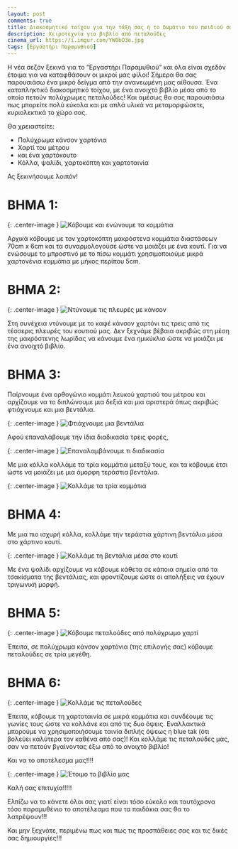 ```yaml
---
layout: post
comments: true
title: Διακοσμητικό τοίχου για την τάξη σας ή το δωμάτιο του παιδιού σας
description: Χειροτεχνία για βιβλίο από πεταλούδες
cinema_url: https://i.imgur.com/YW0bO3e.jpg
tags: [Εργαστήρι Παραμυθιού]
---
```


Η νέα σεζόν ξεκινά για το “Εργαστήρι Παραμυθιού” και όλα είναι σχεδόν έτοιμα για να καταφθάσουν οι μικροί μας φίλοι! Σήμερα θα σας παρουσιάσω ένα μικρό δείγμα από την ανανεωμένη μας αίθουσα. Ένα καταπληκτικό διακοσμητικό τοίχου, με ένα ανοιχτό βιβλίο μέσα από το οποίο πετούν πολύχρωμες πεταλούδες! Και αμέσως θα σας παρουσιάσω πως μπορείτε πολύ εύκολα και με απλά υλικά να μεταμορφώσετε, κυριολεκτικά το χώρο σας.

Θα χρειαστείτε:

* Πολύχρωμα κάνσον χαρτόνια
* Χαρτί του μέτρου
* και ένα χαρτόκουτο
* Κόλλα, ψαλίδι, χαρτοκόπτη και χαρτοταινία

Ας ξεκινήσουμε λοιπόν!

# ΒΗΜΑ 1:

{: .center-image } 
![Κόβουμε και ενώνουμε τα κομμάτια](https://i.imgur.com/CzLxmky.jpg)

Αρχικά κόβουμε με τον χαρτοκόπτη μακρόστενα κομμάτια διαστάσεων
70cm x 6cm και τα συναρμολογούσε ώστε να μοιάζει με ένα κουτί. Για να ενώσουμε το μπροστινό με το πίσω κομμάτι χρησιμοποιούμε μικρά χαρτονένια κομμάτια με μήκος περίπου 5cm.

# ΒΗΜΑ 2:

{: .center-image } 
![Ντύνουμε τις πλευρές με κάνσον](https://i.imgur.com/Gs3BaS3.jpg)

Στη συνέχεια ντύνουμε με το καφέ κάνσον χαρτόνι τις τρεις από τις τέσσερις πλευρές του κουτιού μας. Δεν ξεχνάμε βέβαια ακριβώς στη μέση της μακρόστενης λωρίδας να κάνουμε ένα ημικύκλιο ώστε να μοιάζει με ένα ανοιχτό βιβλίο.

# ΒΗΜΑ 3:

Παίρνουμε ένα ορθογώνιο κομμάτι λευκού χαρτιού του μέτρου και αρχίζουμε να το διπλώνουμε μια δεξιά και μια αριστερά όπως ακριβώς φτιάχνουμε και μια βεντάλια.

{: .center-image } 
![Φτιάχνουμε μια βεντάλια](https://i.imgur.com/SMhYlTv.jpg)

Αφού επαναλάβουμε την ίδια διαδικασία τρεις φορές,

{: .center-image } 
![Επαναλαμβάνουμε τι διαδικασία](https://i.imgur.com/7pOpXYf.jpg)

Με μια κόλλα κολλάμε τα τρία κομμάτια μεταξύ τους, και τα κόβουμε έτσι ώστε να μοιάζει με μια όμορφη τεράστια βεντάλια.

{: .center-image } 
![Κολλάμε τα τρία κομμάτια](https://i.imgur.com/0ecd4YE.jpg)

# ΒΗΜΑ 4:

Με μια πιο ισχυρή κόλλα, κολλάμε την τεράστια χάρτινη βεντάλια μέσα στο χάρτινο κουτί.

{: .center-image } 
![Κολλάμε τη βεντάλια μέσα στο κουτί](https://i.imgur.com/2KJf8Yu.jpg)

Με ένα ψαλίδι αρχίζουμε να κόβουμε κάθετα σε κάποια σημεία από τα τσακίσματα της βεντάλιας, και φροντίζουμε ώστε οι απολήξεις να έχουν τριγωνική μορφή.

# ΒΗΜΑ 5:

{: .center-image } 
![Κόβουμε πεταλούδες από πολύχρωμο χαρτί](https://i.imgur.com/V8wjIR1.jpg)

Έπειτα, σε πολύχρωμα κάνσον χαρτόνια (της επιλογής σας) κόβουμε πεταλούδες σε τρία μεγέθη.

# ΒΗΜΑ 6:

{: .center-image } 
![Κολλάμε τις πεταλούδες](https://i.imgur.com/FEcRNNk.jpg)

Έπειτα, κόβουμε τη χαρτοταινία σε μικρά κομμάτια και συνδέουμε τις γωνίες τους ώστε να κολλάνε και από τις δυο όψεις. Εναλλακτικά μπορούμε να χρησιμοποιήσουμε ταινία διπλής όψεως η blue tak (ότι βολεύει καλύτερα τον καθένα από σας)! Και κολλάμε τις πεταλούδες μας, σαν να πετούν βγαίνοντας έξω από το ανοιχτό βιβλίο!

Και να το αποτέλεσμα μας!!!!

{: .center-image } 
![Έτοιμο το βιβλίο μας](https://i.imgur.com/Q5l5zvf.jpg)

Καλή σας επιτυχία!!!!!

Ελπίζω να το κάνετε όλοι σας γιατί είναι τόσο εύκολο και ταυτόχρονα τόσο παραμυθένιο το αποτέλεσμα που τα παιδάκια σας θα το λατρέψουν!!!

Και μην ξεχνάτε, περιμένω πως και πως τις προσπάθειες σας και τις δικές σας δημιουργίες!!!